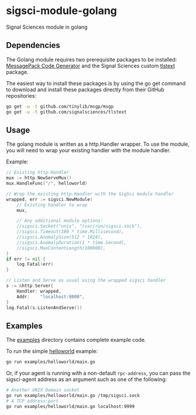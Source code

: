 # sigsci-module-golang

Signal Sciences module in golang

## Dependencies

The Golang module requires two prerequisite packages to be installed: [MessagePack Code Generator](https://github.com/tinylib/msgp/) and the Signal Sciences custom [tlstext](https://github.com/signalsciences/tlstext) package.

The easiest way to install these packages is by using the go get command to download and install these packages directly from their GitHub repositories:

```bash
go get -u -t github.com/tinylib/msgp/msgp
go get -u -t github.com/signalsciences/tlstext
```

## Usage

The golang module is written as a http.Handler wrapper. To use the module, you
will need to wrap your existing handler with the module handler.

Example:
```go
// Existing http.Handler
mux := http.NewServeMux()
mux.HandleFunc("/", helloworld)

// Wrap the existing http.Handler with the SigSci module handler
wrapped, err := sigsci.NewModule(
    // Existing handler to wrap
    mux,

    // Any additional module options:
    //sigsci.Socket("unix", "/var/run/sigsci.sock"),
    //sigsci.Timeout(100 * time.Millisecond),
    //sigsci.AnomalySize(512 * 1024),
    //sigsci.AnomalyDuration(1 * time.Second),
    //sigsci.MaxContentLength(100000),
)
if err != nil {
    log.Fatal(err)
}

// Listen and Serve as usual using the wrapped sigsci handler
s := &http.Server{
    Handler: wrapped,
    Addr:    "localhost:8000",
}
log.Fatal(s.ListenAndServe())
```

## Examples

The [examples](examples/) directory contains complete example code.

To run the simple [helloworld](examples/helloworld/main.go) example:

```bash
go run examples/helloworld/main.go
```

Or, if your agent is running with a non-default `rpc-address`, you can
pass the sigsci-agent address as an argument such as one of the following:

```bash
# Another UNIX Domain socket
go run examples/helloworld/main.go /tmp/sigsci.sock
# A TCP address:port
go run examples/helloworld/main.go localhost:9999
```
